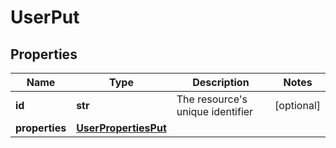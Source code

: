 # UserPut

## Properties
| Name | Type | Description | Notes |
| ------------ | ------------- | ------------- | ------------- |
| **id** | **str** | The resource&#39;s unique identifier | [optional]  |
| **properties** | [**UserPropertiesPut**](UserPropertiesPut.md) |  |  |


